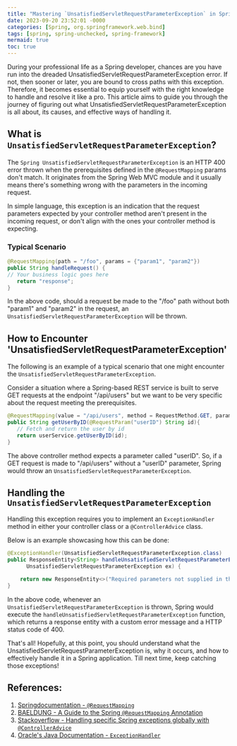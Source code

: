 ```yaml
---
title: "Mastering `UnsatisfiedServletRequestParameterException` in Spring Framework "
date: 2023-09-20 23:52:01 -0000
categories: [Spring, org.springframework.web.bind]
tags: [spring, spring-unchecked, spring-framework]
mermaid: true
toc: true
---
```



During your professional life as a Spring developer, chances are you have run into the dreaded UnsatisfiedServletRequestParameterException error. If not, then sooner or later, you are bound to cross paths with this exception. Therefore, it becomes essential to equip yourself with the right knowledge to handle and resolve it like a pro. This article aims to guide you through the journey of figuring out what UnsatisfiedServletRequestParameterException is all about, its causes, and effective ways of handling it.

## What is `UnsatisfiedServletRequestParameterException`?

The `Spring UnsatisfiedServletRequestParameterException` is an HTTP 400 error thrown when the prerequisites defined in the `@RequestMapping` params don't match. It originates from the Spring Web MVC module and it usually means there's something wrong with the parameters in the incoming request.

In simple language, this exception is an indication that the request parameters expected by your controller method aren't present in the incoming request, or don't align with the ones your controller method is expecting.

### Typical Scenario

```java
@RequestMapping(path = "/foo", params = {"param1", "param2"})
public String handleRequest() {
// Your business logic goes here
   return "response";
}
```

In the above code, should a request be made to the "/foo" path without both "param1" and "param2" in the request, an `UnsatisfiedServletRequestParameterException` will be thrown.

## How to Encounter 'UnsatisfiedServletRequestParameterException'

The following is an example of a typical scenario that one might encounter the `UnsatisfiedServletRequestParameterException`.

Consider a situation where a Spring-based REST service is built to serve GET requests at the endpoint "/api/users" but we want to be very specific about the request meeting the prerequisites.

```java
@RequestMapping(value = "/api/users", method = RequestMethod.GET, params = "userID")
public String getUserByID(@RequestParam("userID") String id){
   // Fetch and return the user by id
   return userService.getUserByID(id);
}
```

The above controller method expects a parameter called "userID". So, if a GET request is made to "/api/users" without a "userID" parameter, Spring would throw an `UnsatisfiedServletRequestParameterException`.

## Handling the `UnsatisfiedServletRequestParameterException`

Handling this exception requires you to implement an `ExceptionHandler` method in either your controller class or a `@ControllerAdvice` class.

Below is an example showcasing how this can be done:

```java
@ExceptionHandler(UnsatisfiedServletRequestParameterException.class)
public ResponseEntity<String> handleUnsatisfiedServletRequestParameterException(
      UnsatisfiedServletRequestParameterException ex) {

    return new ResponseEntity<>("Required parameters not supplied in the request", HttpStatus.BAD_REQUEST);
}
```
In the above code, whenever an `UnsatisfiedServletRequestParameterException` is thrown, Spring would execute the `handleUnsatisfiedServletRequestParameterException` function, which returns a response entity with a custom error message and a HTTP status code of 400.

That's all! Hopefully, at this point, you should understand what the UnsatisfiedServletRequestParameterException is, why it occurs, and how to effectively handle it in a Spring application. Till next time, keep catching those exceptions!

## References:

1. [Springdocumentation - `@RequestMapping` ](https://docs.spring.io/spring-framework/docs/current/javadoc-api/org/springframework/web/bind/annotation/RequestMapping.html)
2. [BAELDUNG - A Guide to the Spring `@RequestMapping` Annotation](https://www.baeldung.com/spring-requestmapping)
3. [Stackoverflow - Handling specific Spring exceptions globally with `@ControllerAdvice`](https://stackoverflow.com/questions/24687273/handling-specific-spring-exceptions-globally-with-controlleradvice)
4. [Oracle's Java Documentation - `ExceptionHandler`](https://docs.oracle.com/javaee/7/api/javax/faces/view/facelets/ExceptionHandler.html)
